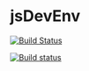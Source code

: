 # jsDevEnv

[![Build Status](https://travis-ci.com/queenfiona/jsDevEnv.svg?branch=master)](https://travis-ci.com/queenfiona/jsDevEnv)

[![Build status](https://ci.appveyor.com/api/projects/status/p3xolcarhbrmckqf/branch/master?svg=true)](https://ci.appveyor.com/project/queenfiona/jsdevenv/branch/master)
